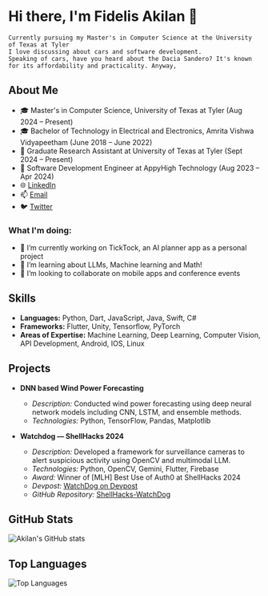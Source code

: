 # Hi there, I'm Fidelis Akilan 👋

```
Currently pursuing my Master's in Computer Science at the University of Texas at Tyler
I love discussing about cars and software development.
Speaking of cars, have you heard about the Dacia Sandero? It's known for its affordability and practicality. Anyway,
```

## About Me

- 🎓 Master's in Computer Science, University of Texas at Tyler (Aug 2024 – Present)
- 🎓 Bachelor of Technology in Electrical and Electronics, Amrita Vishwa Vidyapeetham (June 2018 – June 2022)
- 💼 Graduate Research Assistant at University of Texas at Tyler (Sept 2024 – Present)
- 💼 Software Development Engineer at AppyHigh Technology (Aug 2023 – Apr 2024)
- 🌐 [LinkedIn](https://linkedin.com/in/akilan-amithasagaran-315aa37a)
- 📫 [Email](mailto:fidelisakilan@gmail.com)
- 🐦 [Twitter](https://x.com/fidelis_akilan)

### What I'm doing: 
 
- 🔭 I’m currently working on TickTock, an AI planner app as a personal project 
- 🌱 I’m learning about LLMs, Machine learning and Math! 
- 👯 I’m looking to collaborate on mobile apps and conference events 

## Skills

- **Languages:** Python, Dart, JavaScript, Java, Swift, C#
- **Frameworks:** Flutter, Unity, Tensorflow, PyTorch
- **Areas of Expertise:** Machine Learning, Deep Learning, Computer Vision, API Development, Android, IOS, Linux

## Projects

- **DNN based Wind Power Forecasting**
  - *Description:* Conducted wind power forecasting using deep neural network models including CNN, LSTM, and ensemble methods.
  - *Technologies:* Python, TensorFlow, Pandas, Matplotlib

- **Watchdog — ShellHacks 2024**
  - *Description:* Developed a framework for surveillance cameras to alert suspicious activity using OpenCV and multimodal LLM.
  - *Technologies:* Python, OpenCV, Gemini, Flutter, Firebase
  - *Award:* Winner of [MLH] Best Use of Auth0 at ShellHacks 2024
  - *Devpost:* [WatchDog on Devpost](https://devpost.com/software/watchdog-vz03q8)
  - *GitHub Repository:* [ShellHacks-WatchDog](https://github.com/nikil1506/ShellHacks-WatchDog)



## GitHub Stats

![Akilan's GitHub stats](https://github-readme-stats.vercel.app/api?username=fidelisakilan&show_icons=true&theme=radical)

## Top Languages

![Top Languages](https://github-readme-stats.vercel.app/api/top-langs/?username=fidelisakilan&layout=compact&theme=radical)
